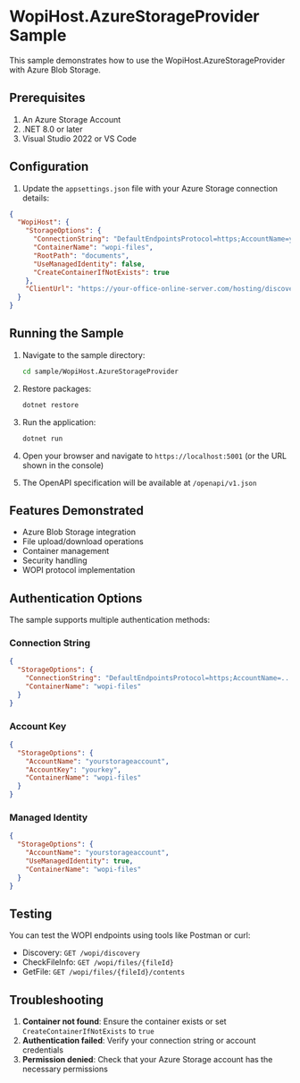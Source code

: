 # WopiHost.AzureStorageProvider Sample

This sample demonstrates how to use the WopiHost.AzureStorageProvider with Azure Blob Storage.

## Prerequisites

1. An Azure Storage Account
2. .NET 8.0 or later
3. Visual Studio 2022 or VS Code

## Configuration

1. Update the `appsettings.json` file with your Azure Storage connection details:

```json
{
  "WopiHost": {
    "StorageOptions": {
      "ConnectionString": "DefaultEndpointsProtocol=https;AccountName=yourstorageaccount;AccountKey=yourkey;EndpointSuffix=core.windows.net",
      "ContainerName": "wopi-files",
      "RootPath": "documents",
      "UseManagedIdentity": false,
      "CreateContainerIfNotExists": true
    },
    "ClientUrl": "https://your-office-online-server.com/hosting/discovery"
  }
}
```

## Running the Sample

1. Navigate to the sample directory:
   ```bash
   cd sample/WopiHost.AzureStorageProvider
   ```

2. Restore packages:
   ```bash
   dotnet restore
   ```

3. Run the application:
   ```bash
   dotnet run
   ```

4. Open your browser and navigate to `https://localhost:5001` (or the URL shown in the console)
5. The OpenAPI specification will be available at `/openapi/v1.json`

## Features Demonstrated

- Azure Blob Storage integration
- File upload/download operations
- Container management
- Security handling
- WOPI protocol implementation

## Authentication Options

The sample supports multiple authentication methods:

### Connection String
```json
{
  "StorageOptions": {
    "ConnectionString": "DefaultEndpointsProtocol=https;AccountName=...",
    "ContainerName": "wopi-files"
  }
}
```

### Account Key
```json
{
  "StorageOptions": {
    "AccountName": "yourstorageaccount",
    "AccountKey": "yourkey",
    "ContainerName": "wopi-files"
  }
}
```

### Managed Identity
```json
{
  "StorageOptions": {
    "AccountName": "yourstorageaccount",
    "UseManagedIdentity": true,
    "ContainerName": "wopi-files"
  }
}
```

## Testing

You can test the WOPI endpoints using tools like Postman or curl:

- Discovery: `GET /wopi/discovery`
- CheckFileInfo: `GET /wopi/files/{fileId}`
- GetFile: `GET /wopi/files/{fileId}/contents`

## Troubleshooting

1. **Container not found**: Ensure the container exists or set `CreateContainerIfNotExists` to `true`
2. **Authentication failed**: Verify your connection string or account credentials
3. **Permission denied**: Check that your Azure Storage account has the necessary permissions
